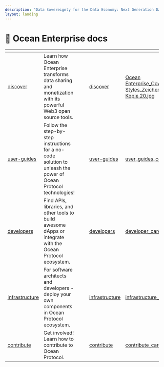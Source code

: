 ```yaml
---
description: 'Data Sovereignty for the Data Economy: Next Generation Data and AI Ecosystems'
layout: landing
---
```


# 👋 Ocean Enterprise docs

<table data-view="cards"><thead><tr><th data-type="content-ref"></th><th></th><th data-hidden data-type="files"></th><th data-hidden data-type="files"></th><th data-hidden data-card-target data-type="content-ref"></th><th data-hidden data-card-cover data-type="files"></th></tr></thead><tbody><tr><td><a href="discover/">discover</a></td><td>Learn how Ocean Enterprise transforms data sharing and monetization with its powerful Web3 open source tools.</td><td></td><td></td><td><a href="discover/">discover</a></td><td><a href=".gitbook/assets/Ocean Enterprise_Cover-Styles_Zeichenfläche 1 Kopie 20.jpg">Ocean Enterprise_Cover-Styles_Zeichenfläche 1 Kopie 20.jpg</a></td></tr><tr><td><a href="user-guides/">user-guides</a></td><td>Follow the step-by-step instructions for a no-code solution to unleash the power of Ocean Protocol technologies!</td><td></td><td></td><td><a href="user-guides/">user-guides</a></td><td><a href=".gitbook/assets/cover/user_guides_card.png">user_guides_card.png</a></td></tr><tr><td><a href="developers/">developers</a></td><td>Find APIs, libraries, and other tools to build awesome dApps or integrate with the Ocean Protocol ecosystem.</td><td></td><td></td><td><a href="developers/">developers</a></td><td><a href=".gitbook/assets/cover/developer_card.png">developer_card.png</a></td></tr><tr><td><a href="infrastructure/">infrastructure</a></td><td>For software architects and developers - deploy your own components in Ocean Protocol ecosystem.</td><td></td><td></td><td><a href="infrastructure/">infrastructure</a></td><td><a href=".gitbook/assets/cover/infrastructure_card.png">infrastructure_card.png</a></td></tr><tr><td><a href="contribute/">contribute</a></td><td>Get involved! Learn how to contribute to Ocean Protocol.</td><td></td><td></td><td><a href="contribute/">contribute</a></td><td><a href=".gitbook/assets/cover/contribute_card.png">contribute_card.png</a></td></tr></tbody></table>
